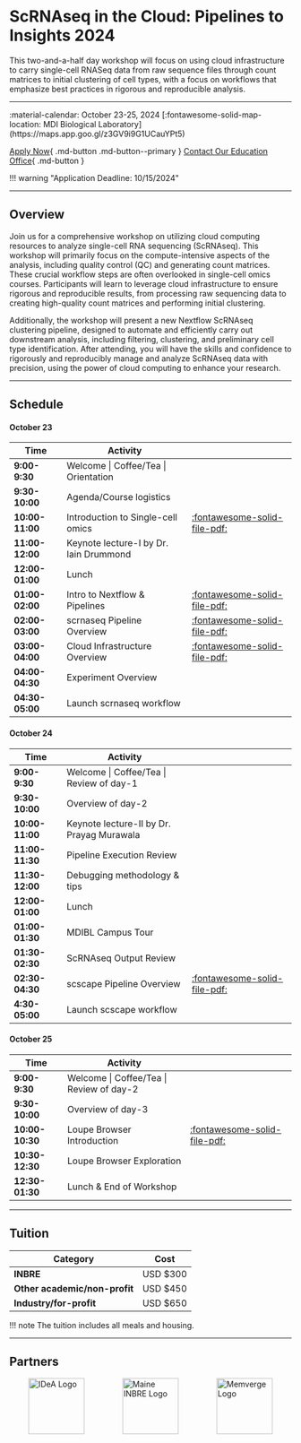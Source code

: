 # ScRNAseq in the Cloud: Pipelines to Insights 2024

This two-and-a-half day workshop will focus on using cloud infrastructure to carry single-cell RNASeq data from raw sequence files through count matrices to initial clustering of cell types, with a focus on workflows that emphasize best practices in rigorous and reproducible analysis.

---

<div class="grid cards" markdown>
 :material-calendar: October 23-25, 2024          
 [:fontawesome-solid-map-location: MDI Biological Laboratory](https://maps.app.goo.gl/z3GV9i9G1UCauYPt5)
</div>

[Apply Now](https://labcentral.mdibl.org/programs/view/660){ .md-button .md-button--primary }
[Contact Our Education Office](https://mdibl.org/education/contact-education/){ .md-button }

!!! warning "Application Deadline: 10/15/2024"

---

## Overview

Join us for a comprehensive workshop on utilizing cloud computing resources to analyze single-cell RNA sequencing (ScRNAseq). This workshop will primarily focus on the compute-intensive aspects of the analysis, including quality control (QC) and generating count matrices. These crucial workflow steps are often overlooked in single-cell omics courses. Participants will learn to leverage cloud infrastructure to ensure rigorous and reproducible results, from processing raw sequencing data to creating high-quality count matrices and performing initial clustering.

Additionally, the workshop will present a new Nextflow ScRNAseq clustering pipeline, designed to automate and efficiently carry out downstream analysis, including filtering, clustering, and preliminary cell type identification. After attending, you will have the skills and confidence to rigorously and reproducibly manage and analyze ScRNAseq data with precision, using the power of cloud computing to enhance your research.

---

## Schedule 

#### **October 23**

| Time        | Activity                                                |  |
|-------------|---------------------------------------------------------|-------------------|
| **9:00-9:30**   | Welcome \| Coffee/Tea \| Orientation                    |                   |
| **9:30-10:00**  | Agenda/Course logistics                                 |                   |
| **10:00-11:00** | Introduction to Single-cell omics                       | [:fontawesome-solid-file-pdf:](presentations/intro_to_single_cell_jhg_oct_2024.pdf) |
| **11:00-12:00** | Keynote lecture-I by Dr. Iain Drummond                  |                   |
| **12:00-01:00** | Lunch                                                   |                   |
| **01:00-02:00** | Intro to Nextflow & Pipelines                           | [:fontawesome-solid-file-pdf:](presentations/NextflowIntroScRNAseqCourse.pdf) |
| **02:00-03:00** | scrnaseq Pipeline Overview                              | [:fontawesome-solid-file-pdf:](presentations/scsrnaseqPipelineOverview.pdf) |
| **03:00-04:00** | Cloud Infrastructure Overview                           | [:fontawesome-solid-file-pdf:](presentations/Cloud_Infrastructure_Setup-Ashley_Tung.pdf) |
| **04:00-04:30** | Experiment Overview                                     |                   |
| **04:30-05:00** | Launch scrnaseq workflow                                |                   |

#### **October 24**

| Time        | Activity                                                |  |
|-------------|---------------------------------------------------------|-------------------|
| **9:00-9:30**   | Welcome \| Coffee/Tea \| Review of day-1                |                   |
| **9:30-10:00**  | Overview of day-2                                       |                   |
| **10:00-11:00** | Keynote lecture-II by Dr. Prayag Murawala               |                   |
| **11:00-11:30** | Pipeline Execution Review                               |                   |
| **11:30-12:00** | Debugging methodology & tips                            |                   |
| **12:00-01:00** | Lunch                                                   |                   |
| **01:00-01:30** | MDIBL Campus Tour                                       |                   |
| **01:30-02:30** | ScRNAseq Output Review                                  |                   |
| **02:30-04:30** | scscape Pipeline Overview                               | [:fontawesome-solid-file-pdf:](presentations/scscapeStats.pdf) |
| **4:30-05:00**  | Launch scscape workflow                                 |                   |

#### **October 25**

| Time        | Activity                                                |  |
|-------------|---------------------------------------------------------|-------------------|
| **9:00-9:30**   | Welcome \| Coffee/Tea \| Review of day-2                |                   |
| **9:30-10:00**  | Overview of day-3                                       |                   |
| **10:00-10:30** | Loupe Browser Introduction                              | [:fontawesome-solid-file-pdf:](presentations/loupeBroswerIntroduction.pdf) |
| **10:30-12:30** | Loupe Browser Exploration                               |                   |
| **12:30-01:30** | Lunch & End of Workshop                                 |                   |




---

## Tuition

| Category                    | Cost       |
|-----------------------------|------------|
| **INBRE**                   | USD $300   |
| **Other academic/non-profit** | USD $450 |
| **Industry/for-profit**     | USD $650   |

!!! note
    The tuition includes all meals and housing.

---

## Partners

<div style="display: flex; justify-content: space-around;">
  <img src="https://mdibl.org/wp-content/uploads/2024/07/IDeA-logo-300x252-1.jpg" alt="IDeA Logo" style="height: 100px" loading="lazy"/>
  <img src="https://mdibl.org/wp-content/uploads/2021/08/INBRE_logo.jpg" alt="Maine INBRE Logo" style="height: 100px" loading="lazy"/>
  <img src="https://mdibl.org/wp-content/uploads/2024/02/MemVerge-Logo-03052023.png" alt="Memverge Logo" style="height: 100px" loading="lazy"/>
</div>